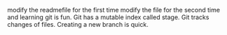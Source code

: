 modify the readmefile for the first time
modify the file for the second time and learning git is fun.
Git has a mutable index called stage.
Git tracks changes of files.
Creating a new branch is quick.
